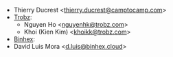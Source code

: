 - Thierry Ducrest \<<thierry.ducrest@camptocamp.com>\>
- [Trobz](https://trobz.com):
  - Nguyen Ho \<<nguyenhk@trobz.com>\>
  - Khoi (Kien Kim) \<<khoikk@trobz.com>\>
- [Binhex](https://binhex.cloud/):
- David Luis Mora \<<d.luis@binhex.cloud>\>
